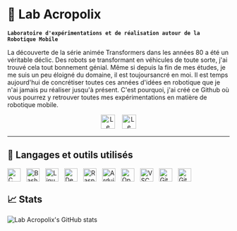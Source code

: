 # 🤖 Lab Acropolix

**`Laboratoire d'expérimentations et de réalisation autour de la Robotique Mobile`**

La découverte de la série animée Transformers dans les années 80 a été un véritable déclic. Des robots se transformant en véhicules de toute sorte, j'ai trouvé cela tout bonnement génial.
Même si depuis la fin de mes études, je me suis un peu éloigné du domaine, il est toujoursancré en moi.
Il est temps aujourd'hui de concrétiser toutes ces années d'idées en robotique que je n'ai jamais pu réaliser jusqu'à présent.
C'est pourquoi, j'ai créé ce Github où vous pourrez y retrouver toutes mes expérimentations en matière de robotique mobile. 

<!-- Social icons section -->
<p align="center">
  <!-- <a href="https://www.linkedin.com/in/jonah-lawrence/"><img width="32px" alt="LinkedIn" title="LinkedIn" src="https://i.imgur.com/yRpa1dQ.png"/></a>
  &#8287;&#8287;&#8287;&#8287;&#8287; -->
  <a href="https://lelab.acropolix.fr"><img width="32" height="32" src="https://img.icons8.com/color/48/domain--v1.png" alt="Le Lab Acropolix Website"/></a>
  &#8287;&#8287;
  <a href="https://twitter.com/LabAcropolix"><img width="32" height="32" src="https://i.imgur.com/0F6L3D2.png" alt="Le Lab Acropolix on X"/></a>

  <!-- <a href="https://dev.to/denvercoder1"><img width="32px" alt="Dev.to" title="DenverCoder1 Dev.to" src="https://i.imgur.com/mVm29vK.png"></a>
  &#8287;&#8287;&#8287;&#8287;&#8287;
  <a href="https://ko-fi.com/jlawrence"><img width="32px" alt="Ko-fi" title="Buy me a coffee" src="https://i.imgur.com/PpLeD3K.png"/></a> -->
<!--   &#8287;&#8287;&#8287;&#8287;&#8287;
  <a href="http://eyl327.mywebcommunity.org/promos/"><img width="32px" alt="Free Stuff" title="Free gifts for you" src="https://i.imgur.com/0uVwkoZ.png"/></a> -->
</p>

---

<!-- Languages and Tools section -->
## 🧰 Langages et outils utilisés
<!-- C/C++ -->
<img align="left" alt="C" width="30px" style="padding-right:10px;" src="https://cdn.jsdelivr.net/gh/devicons/devicon@latest/icons/c/c-original.svg" />
<!-- Bash -->
<img align="left" alt="Bash" width="30px" style="padding-right:10px;" src="https://cdn.jsdelivr.net/gh/devicons/devicon@latest/icons/bash/bash-original.svg" />
          
<!-- Linux -->
<img align="left" alt="Linux" width="30px" style="padding-right:10px;" src="https://cdn.jsdelivr.net/gh/devicons/devicon@latest/icons/linux/linux-original.svg" />
<!-- Debian -->
<img align="left" alt="Debian" width="30px" style="padding-right:10px;" src="https://cdn.jsdelivr.net/gh/devicons/devicon@latest/icons/debian/debian-original.svg" />
<!-- Raspberry Pi -->
<img align="left" alt="Raspberry Pi" width="30px" style="padding-right:10px;" src="https://cdn.jsdelivr.net/gh/devicons/devicon@latest/icons/raspberrypi/raspberrypi-original.svg" />
<!-- Arduino -->
<img align="left" alt="Arduino" width="30px" style="padding-right:10px;" src="https://cdn.jsdelivr.net/gh/devicons/devicon@latest/icons/arduino/arduino-original.svg" />
<!-- OpenCV -->
<img align="left" alt="OpenCV" width="30px" style="padding-right:10px;" src="https://cdn.jsdelivr.net/gh/devicons/devicon@latest/icons/opencv/opencv-original.svg" />
<!-- VSCode -->
<img align="left" alt="VSCode" width="30px" style="padding-right:10px;" src="https://cdn.jsdelivr.net/gh/devicons/devicon@latest/icons/vscode/vscode-original.svg" />
<!-- Git -->
<img align="left" alt="Git" width="30px" style="padding-right:10px;" src="https://cdn.jsdelivr.net/gh/devicons/devicon@latest/icons/git/git-original.svg" />
<!-- Github -->
<img align="left" alt="GitHub" width="30px" style="padding-right:10px;" src="https://cdn.jsdelivr.net/gh/devicons/devicon@latest/icons/github/github-original.svg" />



<!-- <img align="left" alt="HTML" width="30px" style="padding-right:10px;" src="https://cdn.jsdelivr.net/gh/devicons/devicon/icons/html5/html5-plain.svg" />
<img align="left" alt="CSS" width="30px" style="padding-right:10px;" src="https://cdn.jsdelivr.net/gh/devicons/devicon/icons/css3/css3-plain.svg" />
<img align="left" alt="JavaScript" width="30px" style="padding-right:10px;" src="https://cdn.jsdelivr.net/gh/devicons/devicon/icons/javascript/javascript-plain.svg" /> -->

<br />

#

## 📈 Stats
![Lab Acropolix's GitHub stats](https://github-readme-stats.vercel.app/api?username=LabAcropolix&show_icons=true&theme=algolia)

#